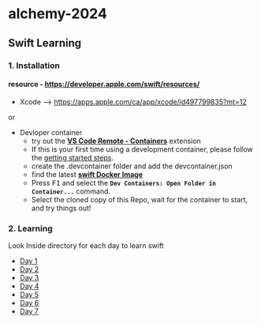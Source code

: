 # alchemy-2024

## Swift Learning

### 1. Installation

#### resource - https://developer.apple.com/swift/resources/

- Xcode --> https://apps.apple.com/ca/app/xcode/id497799835?mt=12

or

- Devloper container
  - try out the **[VS Code Remote - Containers](https://aka.ms/vscode-remote/containers)** extension
  - If this is your first time using a development container, please follow the [getting started steps](https://aka.ms/vscode-remote/containers/getting-started).
  - create the .devcontainer folder and add the devcontainer.json
  - find the latest **[swift Docker Image](https://github.com/apple/swift-docker/tree/main)**
  - Press <kbd>F1</kbd> and select the **`Dev Containers: Open Folder in Container...`** command.
  - Select the cloned copy of this Repo, wait for the container to start, and try things out!

### 2. Learning

Look Inside directory for each day to learn swift

- [Day 1](2024/day1/readme.md)
- [Day 2](2024/day2/readme.md)
- [Day 3](2024/day3/readme.md)
- [Day 4](2024/day4/readme.md)
- [Day 5](2024/day5/readme.md)
- [Day 6](2024/day6/readme.md)
- [Day 7](2024/day7/readme.md)
